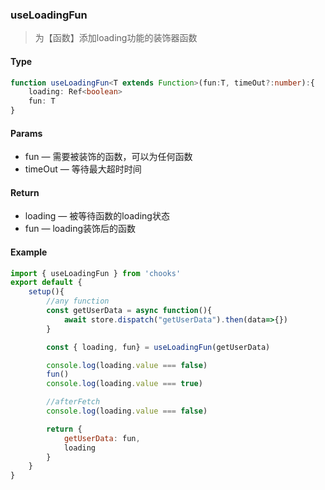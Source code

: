 ### useLoadingFun

> 为【函数】添加loading功能的装饰器函数

#### Type
```ts
function useLoadingFun<T extends Function>(fun:T, timeOut?:number):{
    loading: Ref<boolean>
    fun: T
}
```
#### Params
- fun &mdash; 需要被装饰的函数，可以为任何函数
- timeOut &mdash; 等待最大超时时间

#### Return
- loading &mdash; 被等待函数的loading状态
- fun &mdash; loading装饰后的函数

#### Example
```js
import { useLoadingFun } from 'chooks'
export default {
    setup(){
        //any function
        const getUserData = async function(){
            await store.dispatch("getUserData").then(data=>{})
        }

        const { loading, fun} = useLoadingFun(getUserData)

        console.log(loading.value === false)
        fun()
        console.log(loading.value === true)

        //afterFetch
        console.log(loading.value === false)

        return { 
            getUserData: fun,
            loading
        }
    }
}
```
